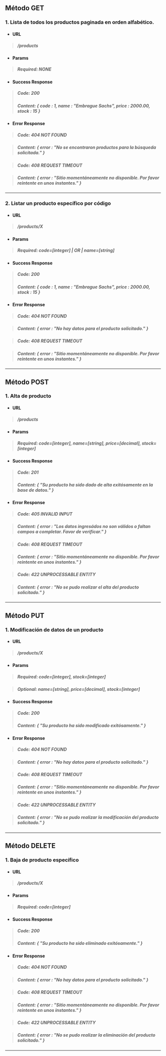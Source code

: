 ## Método GET

### 1. Lista de todos los productos paginada en orden alfabético.

* #### URL

> ##### /products

* #### Params

> ##### Required: NONE
  
* #### Success Response

> ##### Code: 200 
> ##### Content: { code : 1, name : "Embrague Sachs", price : 2000.00, stock : 15 }

* #### Error Response

> ##### Code: 404 NOT FOUND 

> ##### Content: { error : "No se encontraron productos para la búsqueda solicitada." }

> ##### Code: 408 REQUEST TIMEOUT 

> ##### Content: { error : "Sitio momentáneamente no disponible. Por favor reintente en unos instantes." }

----------------------------------------------------------------------------------------------------------

### 2. Listar un producto específico por código

* #### URL

> ##### /products/X

* #### Params

> ##### Required: code=[integer] | OR | name=[string]
  
* #### Success Response

> ##### Code: 200 
> ##### Content: { code : 1, name : "Embrague Sachs", price : 2000.00, stock : 15 }

* #### Error Response

> ##### Code: 404 NOT FOUND 

> ##### Content: { error : "No hay datos para el producto solicitado." }

> ##### Code: 408 REQUEST TIMEOUT 

> ##### Content: { error : "Sitio momentáneamente no disponible. Por favor reintente en unos instantes." }

----------------------------------------------------------------------------------------------------------

## Método POST

### 1. Alta de producto

* #### URL

> ##### /products

* #### Params

> ##### Required: code=[integer], name=[string], price=[decimal], stock=[integer]  
  
* #### Success Response

> ##### Code: 201 
> ##### Content: { "Su producto ha sido dado de alta exitósamente en la base de datos." }

* #### Error Response

> ##### Code: 405 INVALID INPUT

> ##### Content: { error : "Los datos ingresádos no son válidos o faltan campos a completar. Favor de verificar." }

> ##### Code: 408 REQUEST TIMEOUT 

> ##### Content: { error : "Sitio momentáneamente no disponible. Por favor reintente en unos instantes." }

> ##### Code: 422 UNPROCESSABLE ENTITY

> ##### Content: { error : "No se pudo realizar el alta del producto solicitado." }

----------------------------------------------------------------------------------------------------------

## Método PUT

### 1. Modificación de datos de un producto

* #### URL

> ##### /products/X

* #### Params

> ##### Required: code=[integer], stock=[integer]  

> ##### Optional: name=[string], price=[decimal], stock=[integer]    
  
* #### Success Response

> ##### Code: 200 
> ##### Content: { "Su producto ha sido modificado exitósamente." }

* #### Error Response

> ##### Code: 404 NOT FOUND 

> ##### Content: { error : "No hay datos para el producto solicitado." }

> ##### Code: 408 REQUEST TIMEOUT 

> ##### Content: { error : "Sitio momentáneamente no disponible. Por favor reintente en unos instantes." }

> ##### Code: 422 UNPROCESSABLE ENTITY

> ##### Content: { error : "No se pudo realizar la modificación del producto solicitado." }


----------------------------------------------------------------------------------------------------------

## Método DELETE

### 1. Baja de producto específico

* #### URL

> ##### /products/X

* #### Params

> ##### Required: code=[integer] 
  
* #### Success Response

> ##### Code: 200 
> ##### Content: { "Su producto ha sido eliminado exitósamente." }

* #### Error Response

> ##### Code: 404 NOT FOUND 

> ##### Content: { error : "No hay datos para el producto solicitado." }

> ##### Code: 408 REQUEST TIMEOUT 

> ##### Content: { error : "Sitio momentáneamente no disponible. Por favor reintente en unos instantes." }

> ##### Code: 422 UNPROCESSABLE ENTITY

> ##### Content: { error : "No se pudo realizar la eliminación del producto solicitado." }

----------------------------------------------------------------------------------------------------------
